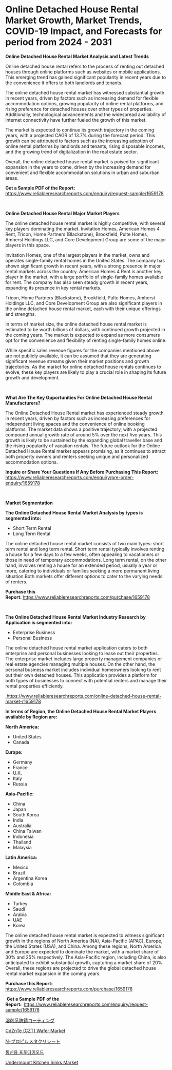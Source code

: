 <p><h1>Online Detached House Rental Market Growth, Market Trends, COVID-19 Impact, and Forecasts for period from 2024 - 2031</h1></p><p><strong>Online Detached House Rental Market Analysis and Latest Trends</strong></p>
<p><p>Online detached house rental refers to the process of renting out detached houses through online platforms such as websites or mobile applications. This emerging trend has gained significant popularity in recent years due to the convenience it offers to both landlords and tenants.</p><p>The online detached house rental market has witnessed substantial growth in recent years, driven by factors such as increasing demand for flexible accommodation options, growing popularity of online rental platforms, and rising preference for detached houses over other types of properties. Additionally, technological advancements and the widespread availability of internet connectivity have further fueled the growth of this market.</p><p>The market is expected to continue its growth trajectory in the coming years, with a projected CAGR of 13.7% during the forecast period. This growth can be attributed to factors such as the increasing adoption of online rental platforms by landlords and tenants, rising disposable incomes, and the growing trend of digitalization in the real estate sector.</p><p>Overall, the online detached house rental market is poised for significant expansion in the years to come, driven by the increasing demand for convenient and flexible accommodation solutions in urban and suburban areas.</p></p>
<p><strong>Get a Sample PDF of the Report:&nbsp;</strong> <a href="https://www.reliableresearchreports.com/enquiry/request-sample/1659178">https://www.reliableresearchreports.com/enquiry/request-sample/1659178</a></p>
<p>&nbsp;</p>
<p><strong>Online Detached House Rental Major Market Players</strong></p>
<p><p>The online detached house rental market is highly competitive, with several key players dominating the market. Invitation Homes, American Homes 4 Rent, Tricon, Home Partners (Blackstone), Brookfield, Pulte Homes, Amherst Holdings LLC, and Core Development Group are some of the major players in this space.</p><p>Invitation Homes, one of the largest players in the market, owns and operates single-family rental homes in the United States. The company has shown significant growth in recent years, with a strong presence in major rental markets across the country. American Homes 4 Rent is another key player in the market, with a large portfolio of single-family homes available for rent. The company has also seen steady growth in recent years, expanding its presence in key rental markets.</p><p>Tricon, Home Partners (Blackstone), Brookfield, Pulte Homes, Amherst Holdings LLC, and Core Development Group are also significant players in the online detached house rental market, each with their unique offerings and strengths.</p><p>In terms of market size, the online detached house rental market is estimated to be worth billions of dollars, with continued growth projected in the coming years. The market is expected to expand as more consumers opt for the convenience and flexibility of renting single-family homes online.</p><p>While specific sales revenue figures for the companies mentioned above are not publicly available, it can be assumed that they are generating significant revenue streams given their market positions and growth trajectories. As the market for online detached house rentals continues to evolve, these key players are likely to play a crucial role in shaping its future growth and development.</p></p>
<p>&nbsp;</p>
<p><strong>What Are The Key Opportunities For Online Detached House Rental Manufacturers?</strong></p>
<p><p>The Online Detached House Rental market has experienced steady growth in recent years, driven by factors such as increasing preferences for independent living spaces and the convenience of online booking platforms. The market data shows a positive trajectory, with a projected compound annual growth rate of around 5% over the next five years. This growth is likely to be sustained by the expanding global traveller base and the rising popularity of vacation rentals. The future outlook for the Online Detached House Rental market appears promising, as it continues to attract both property owners and renters seeking unique and personalized accommodation options.</p></p>
<p><strong>Inquire or Share Your Questions If Any Before Purchasing This Report:</strong> <a href="https://www.reliableresearchreports.com/enquiry/pre-order-enquiry/1659178">https://www.reliableresearchreports.com/enquiry/pre-order-enquiry/1659178</a></p>
<p>&nbsp;</p>
<p><strong>Market Segmentation</strong></p>
<p><strong>The Online Detached House Rental Market Analysis by types is segmented into:</strong></p>
<p><ul><li>Short Term Rental</li><li>Long Term Rental</li></ul></p>
<p><p>The online detached house rental market consists of two main types: short term rental and long term rental. Short term rental typically involves renting a house for a few days to a few weeks, often appealing to vacationers or those in need of temporary accommodations. Long term rental, on the other hand, involves renting a house for an extended period, usually a year or more, catering to individuals or families seeking a more permanent living situation.Both markets offer different options to cater to the varying needs of renters.</p></p>
<p><strong>Purchase this Report:&nbsp;</strong><a href="https://www.reliableresearchreports.com/purchase/1659178">https://www.reliableresearchreports.com/purchase/1659178</a></p>
<p>&nbsp;</p>
<p><strong>The Online Detached House Rental Market Industry Research by Application is segmented into:</strong></p>
<p><ul><li>Enterprise Business</li><li>Personal Business</li></ul></p>
<p><p>The online detached house rental market application caters to both enterprise and personal businesses looking to lease out their properties. The enterprise market includes large property management companies or real estate agencies managing multiple houses. On the other hand, the personal business market includes individual homeowners looking to rent out their own detached houses. This application provides a platform for both types of businesses to connect with potential renters and manage their rental properties efficiently.</p></p>
<p><a href="https://www.reliableresearchreports.com/online-detached-house-rental-market-r1659178">&nbsp;https://www.reliableresearchreports.com/online-detached-house-rental-market-r1659178</a></p>
<p><strong>In terms of Region, the Online Detached House Rental Market Players available by Region are:</strong></p>
<p>
    <p> <strong> North America: </strong>
        <ul>
            <li>United States</li>
            <li>Canada</li>
        </ul>
        </p> 
    <p> <strong> Europe: </strong>
        <ul>
            <li>Germany</li>
            <li>France</li>
            <li>U.K.</li>
            <li>Italy</li>
            <li>Russia</li>
        </ul>
        </p> 
    <p> <strong> Asia-Pacific: </strong>
        <ul>
            <li>China</li>
            <li>Japan</li>
            <li>South Korea</li>
            <li>India</li>
            <li>Australia</li>
            <li>China Taiwan</li>
            <li>Indonesia</li>
            <li>Thailand</li>
            <li>Malaysia</li>
        </ul>
        </p> 
    <p> <strong> Latin America: </strong>
        <ul>
            <li>Mexico</li>
            <li>Brazil</li>
            <li>Argentina Korea</li>
            <li>Colombia</li>
        </ul>
        </p> 
    <p> <strong> Middle East & Africa: </strong>
        <ul>
            <li>Turkey</li>
            <li>Saudi</li>
            <li>Arabia</li>
            <li>UAE</li>
            <li>Korea</li>
        </ul>
    </p>
    </p>
<p><p>The online detached house rental market is expected to witness significant growth in the regions of North America (NA), Asia-Pacific (APAC), Europe, the United States (USA), and China. Among these regions, North America and Europe are expected to dominate the market, with a market share of 30% and 25% respectively. The Asia-Pacific region, including China, is also anticipated to exhibit substantial growth, capturing a market share of 20%. Overall, these regions are projected to drive the global detached house rental market expansion in the coming years.</p></p>
<p><strong>Purchase this Report: </strong><a href="https://www.reliableresearchreports.com/purchase/1659178">https://www.reliableresearchreports.com/purchase/1659178</a></p>
<p>&nbsp;<strong>Get a Sample PDF of the Report:&nbsp;&nbsp;</strong><a href="https://www.reliableresearchreports.com/enquiry/request-sample/1659178">https://www.reliableresearchreports.com/enquiry/request-sample/1659178</a></p>
<p><strong></strong></p>
<p><p><a href="https://github.com/TerrellConn/Market-Research-Report-List-1/blob/main/420708596227.md">溶剤系防錆コーティング</a></p><p><a href="https://github.com/CliffMedina6/Market-Research-Report-List-5/blob/main/cdznte-czt-wafer-market.md">CdZnTe (CZT) Wafer Market</a></p><p><a href="https://github.com/schmahlson/Market-Research-Report-List-2/blob/main/659582296226.md">N-プロピルメタクリレート</a></p><p><a href="https://github.com/MayeKuhic00/Market-Research-Report-List-1/blob/main/748536787876.md">통신용 포토다이오드</a></p><p><a href="https://www.linkedin.com/pulse/undermount-kitchen-sinks-market-outlook-industry-overview-forecast-axx5e">Undermount Kitchen Sinks Market</a></p></p>